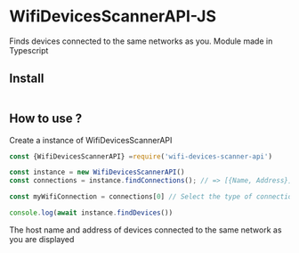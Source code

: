 # WifiDevicesScannerAPI-JS

Finds devices connected to the same networks as you. Module made in Typescript

## Install

```
```

## How to use ? 

Create a instance of WifiDevicesScannerAPI

```javascript
const {WifiDevicesScannerAPI} =require('wifi-devices-scanner-api')

const instance = new WifiDevicesScannerAPI()
const connections = instance.findConnections(); // => [{Name, Address}]

const myWifiConnection = connections[0] // Select the type of connection on which you want to launch a scan, for wifi the name starts with w (wlan, wlp). Here is the first element of the table for me

console.log(await instance.findDevices())

```

The host name and address of devices connected to the same network as you are displayed